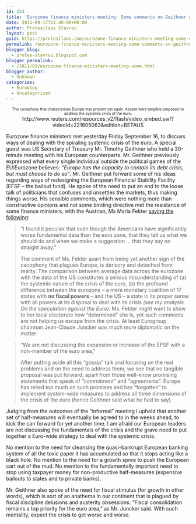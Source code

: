 ```yaml
---
id: 224
title: 'Eurozone finance ministers meeting: Some comments on Geithner and the rest'
date: 2011-09-17T11:40:00+00:00
author: Protesilaos Stavrou
layout: post
guid: https://protesilaos.com/eurozone-finance-ministers-meeting-some-comments-on-geithner-and-the-rest/
permalink: /eurozone-finance-ministers-meeting-some-comments-on-geithner-and-the-rest/
blogger_blog:
  - protes-stavrou.blogspot.com
blogger_permalink:
  - /2011/09/eurozone-finance-ministers-meeting-some.html
blogger_author:
  - Unknown
categories:
  - Euroblog
  - Uncategorized
---
```

<center>
  <span style="font-size: x-small;">The cacophony that characterizes Europe was present yet again. Absent were tangible proposals to address the systemic crisis of the euro.</span><br />http://www.reuters.com/resources_v2/flash/video_embed.swf?videoId=221605063&edition=BETAUS
</center>

  
Eurozone finance ministers met yesterday Friday September 16, to discuss ways of dealing with the spiraling systemic crisis of the euro. A special guest was US Secretary of Treasury Mr. Timothy Geithner who held a 30-minute meeting with his European counterparts. Mr. Geithner previously expressed what every single individual outside the political games of the EU/Eurozone believes: _&#8220;Europe has the capacity to contain its debt crisis, but must choose to do so&#8221;_. Mr. Geithner put forward some of his ideas regarding ways of redesigning the European Financial Stability Facility (EFSF &#8211; the bailout fund). He spoke of the need to put an end to the loose talk of politicians that confuses and unsettles the markets, thus making things worse. His sensible comments, which were nothing more than constructive opinions and not some binding directive met the resistance of some finance ministers, with the Austrian, Ms Maria Fekter [saying the following](http://www.reuters.com/article/2011/09/16/us-eurozone-idUSTRE78B24R20110916): <span id="articleText">&nbsp;</span>
  


> <span id="articleText">&#8220;I found it peculiar that even though the Americans have significantly worse fundamental data than the euro zone, that they tell us what we should do and when we make a suggestion &#8230; that they say no straight away.&#8221;</span></p>
The comment of Ms. Fekter apart from being yet another sign of the cacophony that plagues Europe, is derisory and detached from reality. The comparison between average data across the eurozone with the data of the US constitutes a serious misunderstanding of (a) the systemic nature of the crisis of the euro, (b) the profound difference between the eurozone &#8211; a mere monetary coalition of 17 states with **no fiscal powers** &#8211; and the US &#8211; a state in its proper sense with all powers at its disposal to deal with its crisis _(see my analysis On the speculation against the Euro)_. Ms. Fekter might want to show to her local electorate how &#8220;determined&#8221; she is, yet such comments are not helping us escape from the crisis. At least Eurogroup chairman Jean-Claude Juncker was much more diplomatic on the matter:
  


> <span id="articleText">&#8220;We are not discussing the expansion or increase of the EFSF with a non-member of the euro area,&#8221;</span></p>
After putting aside all this &#8220;gossip&#8221; talk and focusing on the real problems and on the need to address them, we see that no tangible proposal was put forward, apart from those well-know promising statements that speak of &#8220;commitment&#8221; and &#8220;agreements&#8221;. Europe has relied too much on such promises and has &#8220;forgotten&#8221; to implement system-wide measures to address all three dimensions of the crisis of the euro (hence Geithner said what he had to say).

Judging from the outcomes of the &#8220;informal&#8221; meeting I uphold that another set of half-measures will eventually be agreed to in the weeks ahead, to kick the can forward for yet another time. I am afraid our European leaders are not discussing the fundamentals of the crisis and the grave need to put together a Euro-wide strategy to deal with the systemic crisis.

No mention to the need for cleansing the quasi-bankrupt European banking system of all the toxic paper it has accumulated so that it stops acting like a black hole. No mention to the need for a growth spree to push the European cart out of the mud. <span id="articleText">No mention to the fundamentally important need to stop using taxpayer money for non-productive half-measures (expensive bailouts to states and to private banks).</span>

Mr. Geithner also spoke of the need for fiscal stimulus (for growth in other words), which is sort of an anathema in our continent that is plagued by fiscal discipline delusions and austerity obsessions. <span id="articleText">&#8220;Fiscal consolidation remains a top priority for the euro area,&#8221; as Mr. Juncker said. With such mentality, expect the crisis to get worse and worse.</span>